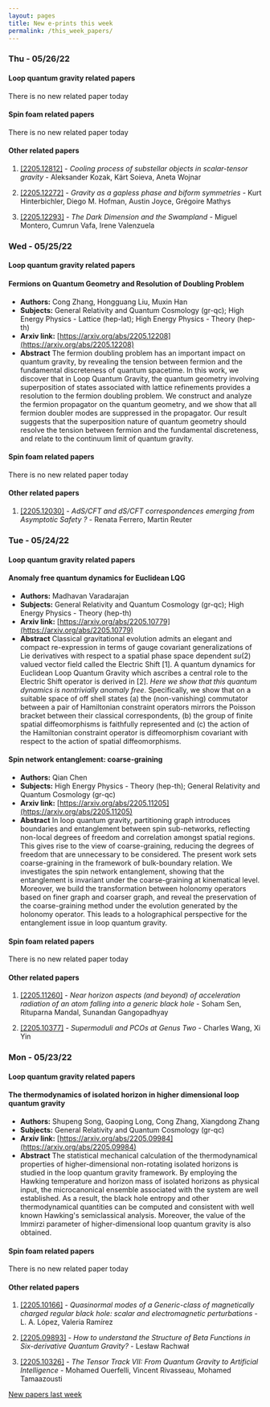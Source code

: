 ```yaml
---
layout: pages
title: New e-prints this week
permalink: /this_week_papers/
---
```




### Thu - 05/26/22

#### Loop quantum gravity related papers

There is no new related paper today 

#### Spin foam related papers

There is no new related paper today 



#### Other related papers

1. [[2205.12812]](https://arxiv.org/abs/2205.12812) - *Cooling process of substellar objects in scalar-tensor gravity* - Aleksander Kozak, Kärt Soieva, Aneta Wojnar

1. [[2205.12272]](https://arxiv.org/abs/2205.12272) - *Gravity as a gapless phase and biform symmetries* - Kurt Hinterbichler, Diego M. Hofman, Austin Joyce, Grégoire Mathys

1. [[2205.12293]](https://arxiv.org/abs/2205.12293) - *The Dark Dimension and the Swampland* - Miguel Montero, Cumrun Vafa, Irene Valenzuela



### Wed - 05/25/22

#### Loop quantum gravity related papers

#### **Fermions on Quantum Geometry and Resolution of Doubling Problem**
 - **Authors:** Cong Zhang, Hongguang Liu, Muxin Han
 - **Subjects:** General Relativity and Quantum Cosmology (gr-qc); High Energy Physics - Lattice (hep-lat); High Energy Physics - Theory (hep-th)
 - **Arxiv link:** [https://arxiv.org/abs/2205.12208](https://arxiv.org/abs/2205.12208)
 - **Abstract**
 The fermion doubling problem has an important impact on quantum gravity, by revealing the tension between fermion and the fundamental discreteness of quantum spacetime. In this work, we discover that in Loop Quantum Gravity, the quantum geometry involving superposition of states associated with lattice refinements provides a resolution to the fermion doubling problem. We construct and analyze the fermion propagator on the quantum geometry, and we show that all fermion doubler modes are suppressed in the propagator. Our result suggests that the superposition nature of quantum geometry should resolve the tension between fermion and the fundamental discreteness, and relate to the continuum limit of quantum gravity. 

#### Spin foam related papers

There is no new related paper today 



#### Other related papers

1. [[2205.12030]](https://arxiv.org/abs/2205.12030) - *AdS/CFT and dS/CFT correspondences emerging from Asymptotic Safety ?* - Renata Ferrero, Martin Reuter



### Tue - 05/24/22

#### Loop quantum gravity related papers

#### **Anomaly free quantum dynamics for Euclidean LQG**
 - **Authors:** Madhavan Varadarajan
 - **Subjects:** General Relativity and Quantum Cosmology (gr-qc); High Energy Physics - Theory (hep-th)
 - **Arxiv link:** [https://arxiv.org/abs/2205.10779](https://arxiv.org/abs/2205.10779)
 - **Abstract**
 Classical gravitational evolution admits an elegant and compact re-expression in terms of gauge covariant generalizations of Lie derivatives with respect to a spatial phase space dependent $su(2)$ valued vector field called the Electric Shift [1]. A quantum dynamics for Euclidean Loop Quantum Gravity which ascribes a central role to the Electric Shift operator is derived in [2]. $Here\; we\; show\; that\; this \;quantum\; dynamics\; is\; nontrivially\; anomaly$ $free$. Specifically, we show that on a suitable space of off shell states (a) the (non-vanishing) commutator between a pair of Hamiltonian constraint operators mirrors the Poisson bracket between their classical correspondents, (b) the group of finite spatial diffeomorphisms is faithfully represented and (c) the action of the Hamiltonian constraint operator is diffeomorphism covariant with respect to the action of spatial diffeomorphisms. 

#### **Spin network entanglement: coarse-graining**
 - **Authors:** Qian Chen
 - **Subjects:** High Energy Physics - Theory (hep-th); General Relativity and Quantum Cosmology (gr-qc)
 - **Arxiv link:** [https://arxiv.org/abs/2205.11205](https://arxiv.org/abs/2205.11205)
 - **Abstract**
 In loop quantum gravity, partitioning graph introduces boundaries and entanglement between spin sub-networks, reflecting non-local degrees of freedom and correlation amongst spatial regions. This gives rise to the view of coarse-graining, reducing the degrees of freedom that are unnecessary to be considered. The present work sets coarse-graining in the framework of bulk-boundary relation. We investigates the spin network entanglement, showing that the entanglement is invariant under the coarse-graining at kinematical level. Moreover, we build the transformation between holonomy operators based on finer graph and coarser graph, and reveal the preservation of the coarse-graining method under the evolution generated by the holonomy operator. This leads to a holographical perspective for the entanglement issue in loop quantum gravity. 

#### Spin foam related papers

There is no new related paper today 



#### Other related papers

1. [[2205.11260]](https://arxiv.org/abs/2205.11260) - *Near horizon aspects (and beyond) of acceleration radiation of an atom  falling into a generic black hole* - Soham Sen, Rituparna Mandal, Sunandan Gangopadhyay

1. [[2205.10377]](https://arxiv.org/abs/2205.10377) - *Supermoduli and PCOs at Genus Two* - Charles Wang, Xi Yin



### Mon - 05/23/22

#### Loop quantum gravity related papers

#### **The thermodynamics of isolated horizon in higher dimensional loop  quantum gravity**
 - **Authors:** Shupeng Song, Gaoping Long, Cong Zhang, Xiangdong Zhang
 - **Subjects:** General Relativity and Quantum Cosmology (gr-qc)
 - **Arxiv link:** [https://arxiv.org/abs/2205.09984](https://arxiv.org/abs/2205.09984)
 - **Abstract**
 The statistical mechanical calculation of the thermodynamical properties of higher-dimensional non-rotating isolated horizons is studied in the loop quantum gravity framework. By employing the Hawking temperature and horizon mass of isolated horizons as physical input, the microcanonical ensemble associated with the system are well established. As a result, the black hole entropy and other thermodynamical quantities can be computed and consistent with well known Hawking's semiclassical analysis. Moreover, the value of the Immirzi parameter of higher-dimensional loop quantum gravity is also obtained. 

#### Spin foam related papers

There is no new related paper today 



#### Other related papers

1. [[2205.10166]](https://arxiv.org/abs/2205.10166) - *Quasinormal modes of a Generic-class of magnetically charged regular  black hole: scalar and electromagnetic perturbations* - L. A. López, Valeria Ramírez

1. [[2205.09893]](https://arxiv.org/abs/2205.09893) - *How to understand the Structure of Beta Functions in Six-derivative  Quantum Gravity?* - Lesław Rachwał

1. [[2205.10326]](https://arxiv.org/abs/2205.10326) - *The Tensor Track VII: From Quantum Gravity to Artificial Intelligence* - Mohamed Ouerfelli, Vincent Rivasseau, Mohamed Tamaazousti






[New papers last week]({{site.url}}/archived/weekly/pre-prints/2022/05/23/archived_weekly_papers.html)